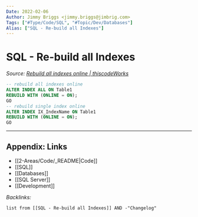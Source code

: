 ```yaml
---
Date: 2022-02-06
Author: Jimmy Briggs <jimmy.briggs@jimbrig.com>
Tags: ["#Type/Code/SQL", "#Topic/Dev/Databases"]
Alias: ["SQL - Re-build all Indexes"]
---
```


# SQL - Re-build all Indexes

*Source: [Rebuild all indexes online | thiscodeWorks](https://www.thiscodeworks.com/61faf2fab783be0015bbaf82)*

```SQL
-- rebuild all indexes online
ALTER INDEX ALL ON Table1
REBUILD WITH (ONLINE = ON);   
GO  
-- rebuild single index online
ALTER INDEX IX_IndexName ON Table1
REBUILD WITH (ONLINE = ON);   
GO  
```


***

## Appendix: Links

- [[2-Areas/Code/_README|Code]]
- [[SQL]]
- [[Databases]]
- [[SQL Server]]
- [[Development]]

*Backlinks:*

```dataview
list from [[SQL - Re-build all Indexes]] AND -"Changelog"
```